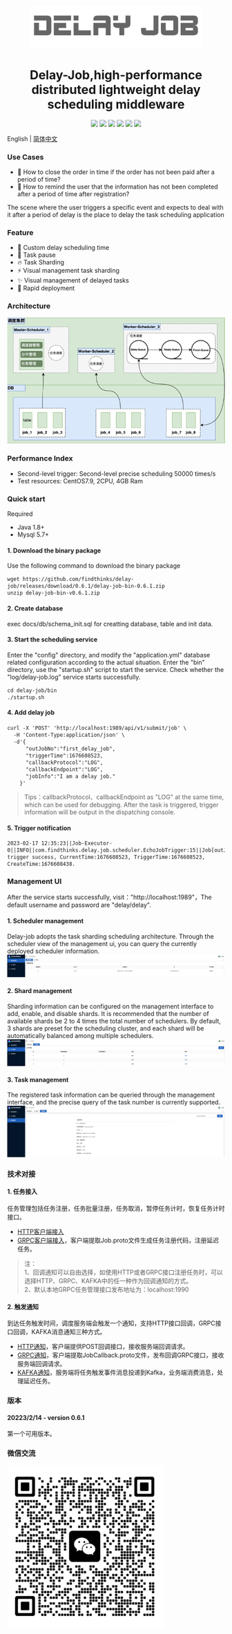<h1 align="center">
<img src="docs/other/logo.png"  width="400" />
</h1>
<h1 align="center">
    Delay-Job,high-performance distributed lightweight delay scheduling middleware
</h1>
<p align="center">
    <img src="https://img.shields.io/badge/build-passing-Green?style=float" />
    <img src="https://img.shields.io/badge/JDK-1.8+-Green?style=float&logo=openjdk" />
    <img src="https://img.shields.io/badge/Maven-3.0+-Green?style=float&logo=apachemaven" />
    <img src="https://img.shields.io/badge/Mysql-5.7+-Green?style=float&logo=mysql" />
    <img src="https://img.shields.io/badge/Docker-Support-yellow?style=float&logo=docker" />
    <img src="https://img.shields.io/badge/License-Apache%202.0-blueviolet" />
</p>

English | [简体中文](./readme.zh-CN.md)

### Use Cases
* 🐯 How to close the order in time if the order has not been paid after a period of time?
* 🦁️ How to remind the user that the information has not been completed after a period of time after registration?

The scene where the user triggers a specific event and expects to deal with it after a period of delay is the place to delay the task scheduling application

### Feature
* 🚀 Custom delay scheduling time
* 🔔 Task pause
* 🔥 Task Sharding
* ⚡ Visual management task sharding
* ✨ Visual management of delayed tasks
* 🔧 Rapid deployment

### Architecture
![img.png](docs/arch/arch_v1.0.png)
### Performance Index
* Second-level trigger: Second-level precise scheduling 50000 times/s
* Test resources: CentOS7.9, 2CPU, 4GB Ram

### Quick start
Required
* Java 1.8+
* Mysql 5.7+ 
#### 1. Download the binary package
  
Use the following command to download the binary package 
```
wget https://github.com/findthinks/delay-job/releases/download/0.6.1/delay-job-bin-0.6.1.zip
unzip delay-job-bin-v0.6.1.zip
```
#### 2. Create database
exec docs/db/schema_init.sql for creatting database, table and init data.
#### 3. Start the scheduling service
Enter the "config" directory, and modify the "application.yml" database related configuration according to the actual situation. Enter the "bin" directory, use the "startup.sh" script to start the service. Check whether the "log/delay-job.log" service starts successfully.
```
cd delay-job/bin
./startup.sh
```
#### 4. Add delay job
```
curl -X 'POST' 'http://localhost:1989/api/v1/submit/job' \
  -H 'Content-Type:application/json' \
  -d'{
      "outJobNo":"first_delay_job",
      "triggerTime":1676608523,
      "callbackProtocol":"LOG",
      "callbackEndpoint":"LOG",
      "jobInfo":"I am a delay job."
    }'
```
> Tips：callbackProtocol、callbackEndpoint as "LOG" at the same time, which can be used for debugging. After the task is triggered, trigger information will be output in the dispatching console.
#### 5. Trigger notification
```
2023-02-17 12:35:23||Job-Executor-0||INFO||com.findthinks.delay.job.scheduler.EchoJobTrigger:15||Job[outJobNo:first_delay_job] trigger success, CurrentTime:1676608523, TriggerTime:1676608523, CreateTime:1676608438.
```

### Management UI
After the service starts successfully, visit："http://localhost:1989"，The default username and password are "delay/delay".

#### 1. Scheduler management
Delay-job adopts the task sharding scheduling architecture. Through the scheduler view of the management ui, you can query the currently deployed scheduler information.
![img.png](docs/other/console_scheduler.png)
#### 2. Shard management
Sharding information can be configured on the management interface to add, enable, and disable shards. It is recommended that the number of available shards be 2 to 4 times the total number of schedulers. By default, 3 shards are preset for the scheduling cluster, and each shard will be automatically balanced among multiple schedulers.
![img.png](docs/other/console_shard.png)
#### 3. Task management
The registered task information can be queried through the management interface, and the precise query of the task number is currently supported.
![img.png](docs/other/console_job.png)

### 技术对接
#### 1. 任务接入
任务管理包括任务注册，任务批量注册，任务取消，暂停任务计时，恢复任务计时接口。
* [HTTP客户端接入](docs/http_job_register.md)
* [GRPC客户端接入](src/main/resources/pb/Job.proto)，客户端提取Job.proto文件生成任务注册代码，注册延迟任务。

> 注：<br/>
> 1、回调通知可以自由选择，如使用HTTP或者GRPC接口注册任务时，可以选择HTTP、GRPC、KAFKA中的任一种作为回调通知的方式。<br/>
> 2、默认本地GRPC任务管理接口发布地址为：localhost:1990

#### 2. 触发通知
到达任务触发时间，调度服务端会触发一个通知，支持HTTP接口回调，GRPC接口回调，KAFKA消息通知三种方式。
* [HTTP通知](docs/http_job_callback.md)，客户端提供POST回调接口，接收服务端回调请求。
* [GRPC通知](src/main/resources/pb/JobCallback.proto)，客户端提取JobCallback.proto文件，发布回调GRPC接口，接收服务端回调请求。
* [KAFKA通知](docs/kafka_job_callback.md)，服务端将任务触发事件消息投递到Kafka，业务端消费消息，处理延迟任务。
### 版本
#### 20223/2/14 - version 0.6.1
第一个可用版本。

### 微信交流
![alt 属性文本](docs/other/wechat_grp.png)
